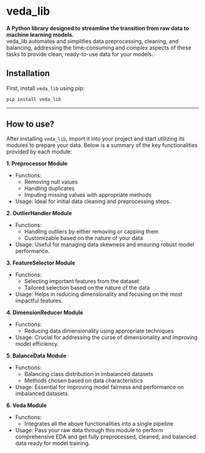# veda_lib

**A Python library designed to streamline the transition from raw data to machine learning models.**  
veda_lib automates and simplifies data preprocessing, cleaning, and balancing, addressing the time-consuming and complex aspects of these tasks to provide clean, ready-to-use data for your models.

## Installation

First, install `veda_lib` using pip:

```bash
pip install veda_lib
```

**************************************

## How to use?

After installing `veda_lib`, import it into your project and start utilizing its modules to prepare your data. Below is a summary of the key functionalities provided by each module:

**1. Preprocessor Module**
- Functions:
   - Removing null values
   - Handling duplicates
   - Imputing missing values with appropriate methods
- Usage: Ideal for initial data cleaning and preprocessing steps.

**2. OutlierHandler Module**
- Functions:
   - Handling outliers by either removing or capping them
   - Customizable based on the nature of your data
- Usage: Useful for managing data skewness and ensuring robust model performance.

**3. FeatureSelector Module**
- Functions:
   - Selecting important features from the dataset
   - Tailored selection based on the nature of the data
- Usage: Helps in reducing dimensionality and focusing on the most impactful features.

**4. DimensionReducer Module**
- Functions:
   - Reducing data dimensionality using appropriate techniques
- Usage: Crucial for addressing the curse of dimensionality and improving model efficiency.

**5. BalanceData Module**
- Functions:
   - Balancing class distribution in imbalanced datasets
   - Methods chosen based on data characteristics
- Usage: Essential for improving model fairness and performance on imbalanced datasets.

**6. Veda Module**
- Functions:
   - Integrates all the above functionalities into a single pipeline
- Usage: Pass your raw data through this module to perform comprehensive EDA and get fully preprocessed, cleaned, and balanced data ready for model training.

